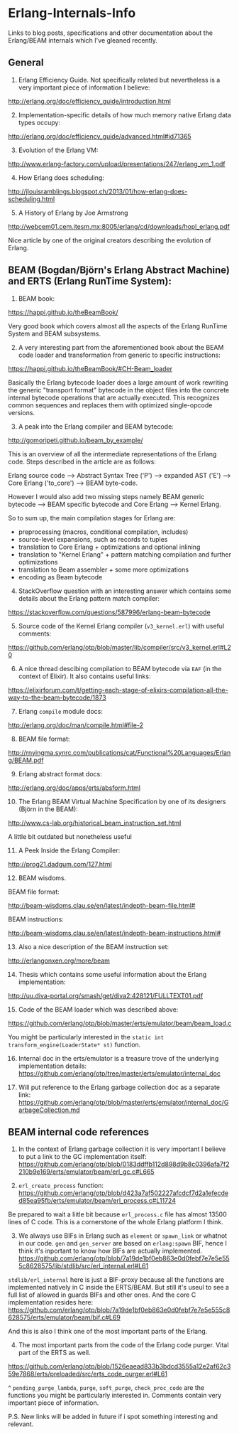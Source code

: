 # Erlang-Internals-Info

Links to blog posts, specifications and other documentation about the Erlang/BEAM internals which I've gleaned recently.

## General

1. Erlang Efficiency Guide. Not specifically related but nevertheless is a very important piece of information I believe:

http://erlang.org/doc/efficiency_guide/introduction.html

2. Implementation-specific details of how much memory native Erlang data types occupy:

http://erlang.org/doc/efficiency_guide/advanced.html#id71365

3. Evolution of the Erlang VM:

http://www.erlang-factory.com/upload/presentations/247/erlang_vm_1.pdf

4. How Erlang does scheduling:

http://jlouisramblings.blogspot.ch/2013/01/how-erlang-does-scheduling.html

5. A History of Erlang by Joe Armstrong

http://webcem01.cem.itesm.mx:8005/erlang/cd/downloads/hopl_erlang.pdf

Nice article by one of the original creators describing the evolution of Erlang.

## BEAM (Bogdan/Björn's Erlang Abstract Machine) and ERTS (Erlang RunTime System):

1. BEAM book:

https://happi.github.io/theBeamBook/

Very good book which covers almost all the aspects of the Erlang RunTime System and BEAM subsystems.

2. A very interesting part from the aforementioned book about the BEAM code loader and transformation from generic to specific instructions:

https://happi.github.io/theBeamBook/#CH-Beam_loader

Basically the Erlang bytecode loader does a large amount of work rewriting the generic "transport format" bytecode in the object files into the concrete internal bytecode operations that are actually executed. This recognizes common sequences and replaces them with optimized single-opcode versions. 

3. A peak into the Erlang compiler and BEAM bytecode:
 
http://gomoripeti.github.io/beam_by_example/

This is an overview of all the intermediate representations of the Erlang code. Steps described in the article are as follows:

Erlang source code --> Abstract Syntax Tree ('P') --> expanded AST ('E') --> Core Erlang ('to_core') --> BEAM byte-code.

However I would also add two missing steps namely BEAM generic bytecode --> BEAM specific bytecode and Core Erlang --> Kernel Erlang.

So to sum up, the main compilation stages for Erlang are:
  - preprocessing (macros, conditional compilation, includes)
  - source-level expansions, such as records to tuples
  - translation to Core Erlang + optimizations and optional inlining
  - translation to "Kernel Erlang" + pattern matching compilation
    and further optimizations
  - translation to Beam assembler + some more optimizations
  - encoding as Beam bytecode

4. StackOverflow question with an interesting answer which contains some details about the Erlang pattern match compiler:

https://stackoverflow.com/questions/587996/erlang-beam-bytecode

5. Source code of the Kernel Erlang compiler (`v3_kernel.erl`) with useful comments:

https://github.com/erlang/otp/blob/master/lib/compiler/src/v3_kernel.erl#L20

6. A nice thread descibing compilation to BEAM bytecode via `EAF` (in the context of Elixir). It also contains useful links:

https://elixirforum.com/t/getting-each-stage-of-elixirs-compilation-all-the-way-to-the-beam-bytecode/1873

7. Erlang `compile` module docs:

http://erlang.org/doc/man/compile.html#file-2

8. BEAM file format:

http://rnyingma.synrc.com/publications/cat/Functional%20Languages/Erlang/BEAM.pdf

9. Erlang abstract format docs:

http://erlang.org/doc/apps/erts/absform.html

10. The Erlang BEAM Virtual Machine Specification by one of its designers (Björn in the BEAM):

http://www.cs-lab.org/historical_beam_instruction_set.html

A little bit outdated but nonetheless useful

11. A Peek Inside the Erlang Compiler:

http://prog21.dadgum.com/127.html

12. BEAM wisdoms.

BEAM file format:

http://beam-wisdoms.clau.se/en/latest/indepth-beam-file.html#

BEAM instructions:

http://beam-wisdoms.clau.se/en/latest/indepth-beam-instructions.html#

13. Also a nice description of the BEAM instruction set:

http://erlangonxen.org/more/beam

14. Thesis which contains some useful information about the Erlang implementation:

http://uu.diva-portal.org/smash/get/diva2:428121/FULLTEXT01.pdf

15. Code of the BEAM loader which was described above:

https://github.com/erlang/otp/blob/master/erts/emulator/beam/beam_load.c

You might be particularly interested in the `static int transform_engine(LoaderState* st)` function.

16. Internal doc in the erts/emulator is a treasure trove of the underlying implementation details:
https://github.com/erlang/otp/tree/master/erts/emulator/internal_doc

17. Will put reference to the Erlang garbage collection doc as a separate link:
https://github.com/erlang/otp/blob/master/erts/emulator/internal_doc/GarbageCollection.md

## BEAM internal code references

1. In the context of Erlang garbage collection it is very important I believe to put a link to the GC implementation itself:
https://github.com/erlang/otp/blob/0183ddffb112d898d9b8c0396afa7f2210b9e169/erts/emulator/beam/erl_gc.c#L665

2. `erl_create_process` function:
https://github.com/erlang/otp/blob/d423a7af502227afcdcf7d2a1efecded85ea95fb/erts/emulator/beam/erl_process.c#L11724

Be prepared to wait a liitle bit because `erl_process.c` file has almost 13500 lines of C code. This is a cornerstone of the whole Erlang platform I think.

3. We always use BIFs in Erlang such as `element` or `spawn_link` or whatnot in our code. `gen` and `gen_server` are based on `erlang:spawn` BIF, hence I think it's inportant to know how BIFs are actually implemented.
https://github.com/erlang/otp/blob/7a19de1bf0eb863e0d0febf7e7e5e555c8628575/lib/stdlib/src/erl_internal.erl#L61

`stdlib/erl_internal` here is just a BIF-proxy because all the functions are implemented natively in C inside the ERTS/BEAM. But still it's useul to see a full list of allowed in guards BIFs and other ones.
And the core C implementation resides here:
https://github.com/erlang/otp/blob/7a19de1bf0eb863e0d0febf7e7e5e555c8628575/erts/emulator/beam/bif.c#L69

And this is also I think one of the most important parts of the Erlang.

4. The most important parts from the code of the Erlang code purger. Vital part of the ERTS as well.

https://github.com/erlang/otp/blob/1526eaead833b3bdcd3555a12e2af62c359e7868/erts/preloaded/src/erts_code_purger.erl#L61

^ `pending_purge_lambda`, `purge`, `soft_purge`, `check_proc_code` are the functions you might be particularly interested in.
Comments contain very important piece of information.

P.S. New links will be added in future if i spot something interesting and relevant.
